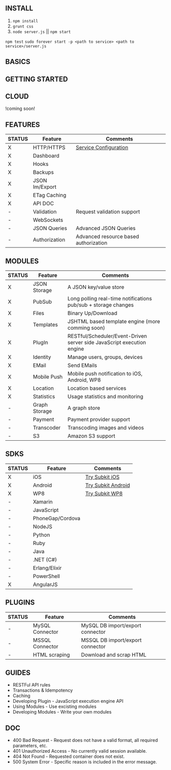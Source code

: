 INSTALL
----

1. `npm install`
2. `grunt css`
3. `node server.js` || `npm start`

`npm test`
`sudo forever start -p <path to service> <path to service>/server.js`

BASICS
----

GETTING STARTED
----

CLOUD
----
!coming soon!

FEATURES
----

STATUS		  | Feature 	  | Comments
------------- | ------------- | ---------------
X		 	  | HTTP/HTTPS    | [Service Configuration](service_config.md)
X		 	  | Dashboard     |
X		 	  | Hooks	      | 
X		 	  | Backups	      | 
X		 	  | JSON Im/Export| 
X		 	  | ETag Caching  |
X		 	  | API DOC       |
-		 	  | Validation    | Request validation support
-		 	  | WebSockets    |
-		 	  | JSON Queries  | Advanced JSON Queries
-		 	  | Authorization | Advanced resource based authorization


MODULES
----

STATUS		  | Feature 	  | Comments
------------- | ------------- | ---------------
X		 	  | JSON Storage  | A JSON key/value store
X		 	  | PubSub		  | Long polling real-time notifications pub/sub + storage changes
X		 	  | Files		  | Binary Up/Download
X		 	  | Templates	  | JSHTML based template engine (more comming soon)
X		 	  | PlugIn 		  | RESTful/Scheduler/Event-Driven server side JavaScript execution engine
X		 	  | Identity  	  | Manage users, groups, devices
X			  | EMail 		  | Send EMails
X			  | Mobile Push   | Mobile push notification to iOS, Android, WP8
X			  | Location      | Location based services
X			  | Statistics    | Usage statistics and monitoring
-			  | Graph Storage | A graph store
-			  | Payment   	  | Payment provider support
-			  | Transcoder    | Transcoding images and videos
-			  | S3       	  | Amazon S3 support


SDKS
----

STATUS		  | Feature 		| Comments
------------- | --------------- | ---------------
X		 	  | iOS 			| [Try Subkit iOS](https://github.com/SubKit/try_subkit_ios)
X		 	  | Android			| [Try Subkit Android](https://github.com/SubKit/try_subkit_android)
X		 	  | WP8				| [Try Subkit WP8](https://github.com/SubKit/try_subkit_wp8)
-			  | Xamarin			| 
-		 	  | JavaScript		| 
-			  | PhoneGap/Cordova| 
-			  | NodeJS		    |
-			  | Python		    | 
-			  | Ruby            |
-			  | Java		    | 
-			  | .NET (C#)   	|
-			  | Erlang/Elixir   |
-			  | PowerShell      |
X			  | AngularJS       |


PLUGINS
----

STATUS		  | Feature          | Comments
------------- | ---------------- | ---------------
-		 	  | MySQL Connector  | MySQL DB import/export connector
-		 	  | MSSQL Connector  | MSSQL DB import/export connector
-		 	  | HTML scraping    | Download and scrap HTML

GUIDES
----
* RESTFul API rules
* Transactions & Idempotency
* Caching
* Developing Plugin - JavaScript execution engine API
* Using Modules - Use excisting modules
* Developing Modules - Write your own modules

DOC
----
* 400	Bad Request - Request does not have a valid format, all required parameters, etc.
* 401	Unauthorized Access - No currently valid session available.
* 404	Not Found - Requested container does not exist.
* 500	System Error - Specific reason is included in the error message.
